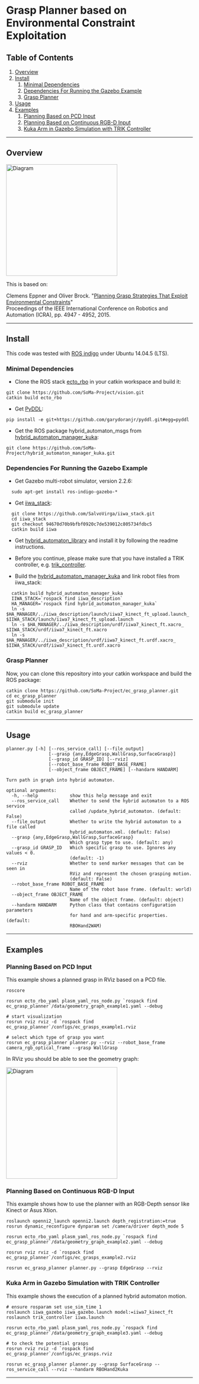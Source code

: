 # Grasp Planner based on Environmental Constraint Exploitation

## Table of Contents

1. [Overview](#overview)
2. [Install](#install)
   1. [Minimal Dependencies](#minimaldependencies)
   2. [Dependencies For Running the Gazebo Example](#gazebodependencies)
   3. [Grasp Planner](#planner)
3. [Usage](#usage)
4. [Examples](#examples)
   1. [Planning Based on PCD Input](#example1)
   2. [Planning Based on Continuous RGB-D Input](#example2)
   3. [Kuka Arm in Gazebo Simulation with TRIK Controller](#example3)

---

## Overview <a name="overview"></a>

<img src="docs/example1.png" alt="Diagram" width="300" />

This is based on:

Clemens Eppner and Oliver Brock. "[Planning Grasp Strategies That Exploit Environmental Constraints](http://www.robotics.tu-berlin.de/fileadmin/fg170/Publikationen_pdf/eppner_icra2015.pdf)"  
Proceedings of the IEEE International Conference on Robotics and Automation (ICRA), pp. 4947 - 4952, 2015.

<!--
### Structure and Flow of Information

<img src="docs/diagram.png" alt="Diagram" width="200" />
-->

---

## Install <a name="install"></a>

This code was tested with [ROS indigo](http://wiki.ros.org/indigo) under Ubuntu 14.04.5 (LTS).

### Minimal Dependencies <a name="minimaldependencies"></a>

<!--
```
rosdep install ec_grasp_planner
```
-->

* Clone the ROS stack [ecto_rbo](https://github.com/SoMa-Project/vision.git) in your catkin workspace and build it:
```
git clone https://github.com/SoMa-Project/vision.git
catkin build ecto_rbo
```

* Get [PyDDL](https://github.com/garydoranjr/pyddl):
```
pip install -e git+https://github.com/garydoranjr/pyddl.git#egg=pyddl
```

* Get the ROS package hybrid_automaton_msgs from [hybrid_automaton_manager_kuka](https://github.com/SoMa-Project/hybrid_automaton_manager_kuka.git):
```
git clone https://github.com/SoMa-Project/hybrid_automaton_manager_kuka.git
```

### Dependencies For Running the Gazebo Example <a name="gazebodependencies"></a>

* Get Gazebo multi-robot simulator, version 2.2.6:
```
  sudo apt-get install ros-indigo-gazebo-*
```

* Get [iiwa_stack](https://github.com/SalvoVirga/iiwa_stack.git):
```
  git clone https://github.com/SalvoVirga/iiwa_stack.git
  cd iiwa_stack
  git checkout 94670d70b9bfbf0920c7de539012c805734fdbc5
  catkin build iiwa
```


* Get [hybrid_automaton_library](https://github.com/tu-rbo/hybrid-automaton-library.git) and install it by following the readme instructions.


* Before you continue, please make sure that you have installed a TRIK controller, e.g. [trik_controller](https://github.com/SoMa-Project/trik_controller.git).



* Build the [hybrid_automaton_manager_kuka](https://github.com/SoMa-Project/hybrid_automaton_manager_kuka.git) and link robot files from iiwa_stack:
```
  catkin build hybrid_automaton_manager_kuka
  IIWA_STACK=`rospack find iiwa_description`
  HA_MANAGER=`rospack find hybrid_automaton_manager_kuka`
  ln -s $HA_MANAGER/../iiwa_description/launch/iiwa7_kinect_ft_upload.launch_ $IIWA_STACK/launch/iiwa7_kinect_ft_upload.launch
  ln -s $HA_MANAGER/../iiwa_description/urdf/iiwa7_kinect_ft.xacro_ $IIWA_STACK/urdf/iiwa7_kinect_ft.xacro
  ln -s $HA_MANAGER/../iiwa_description/urdf/iiwa7_kinect_ft.urdf.xacro_ $IIWA_STACK/urdf/iiwa7_kinect_ft.urdf.xacro
```

### Grasp Planner <a name="planner"></a>

Now, you can clone this repository into your catkin workspace and build the ROS package:

```
catkin clone https://github.com/SoMa-Project/ec_grasp_planner.git
cd ec_grasp_planner
git submodule init
git submodule update
catkin build ec_grasp_planner
```


---

## Usage <a name="usage"></a>

```
planner.py [-h] [--ros_service_call] [--file_output]
                [--grasp {any,EdgeGrasp,WallGrasp,SurfaceGrasp}]
                [--grasp_id GRASP_ID] [--rviz]
                [--robot_base_frame ROBOT_BASE_FRAME]
                [--object_frame OBJECT_FRAME] [--handarm HANDARM]

Turn path in graph into hybrid automaton.

optional arguments:
  -h, --help            show this help message and exit
  --ros_service_call    Whether to send the hybrid automaton to a ROS service
                        called /update_hybrid_automaton. (default: False)
  --file_output         Whether to write the hybrid automaton to a file called
                        hybrid_automaton.xml. (default: False)
  --grasp {any,EdgeGrasp,WallGrasp,SurfaceGrasp}
                        Which grasp type to use. (default: any)
  --grasp_id GRASP_ID   Which specific grasp to use. Ignores any values < 0.
                        (default: -1)
  --rviz                Whether to send marker messages that can be seen in
                        RViz and represent the chosen grasping motion.
                        (default: False)
  --robot_base_frame ROBOT_BASE_FRAME
                        Name of the robot base frame. (default: world)
  --object_frame OBJECT_FRAME
                        Name of the object frame. (default: object)
  --handarm HANDARM     Python class that contains configuration parameters
                        for hand and arm-specific properties. (default:
                        RBOHand2WAM)

```

---

## Examples  <a name="examples"></a>

### Planning Based on PCD Input  <a name="example1"></a>

This example shows a planned grasp in RViz based on a PCD file.

```
roscore

rosrun ecto_rbo_yaml plasm_yaml_ros_node.py `rospack find ec_grasp_planner`/data/geometry_graph_example1.yaml --debug

# start visualization
rosrun rviz rviz -d `rospack find ec_grasp_planner`/configs/ec_grasps_example1.rviz

# select which type of grasp you want
rosrun ec_grasp_planner planner.py --rviz --robot_base_frame camera_rgb_optical_frame --grasp WallGrasp 
```

In RViz you should be able to see the geometry graph:

<img src="docs/example1.png" alt="Diagram" width="300" />

### Planning Based on Continuous RGB-D Input   <a name="example2"></a>

This example shows how to use the planner with an RGB-Depth sensor like Kinect or Asus Xtion.

```
roslaunch openni2_launch openni2.launch depth_registration:=true
rosrun dynamic_reconfigure dynparam set /camera/driver depth_mode 5

rosrun ecto_rbo_yaml plasm_yaml_ros_node.py `rospack find ec_grasp_planner`/data/geometry_graph_example2.yaml --debug

rosrun rviz rviz -d `rospack find ec_grasp_planner`/configs/ec_grasps_example2.rviz

rosrun ec_grasp_planner planner.py --grasp EdgeGrasp --rviz
```

### Kuka Arm in Gazebo Simulation with TRIK Controller  <a name="example3"></a>

This example shows the execution of a planned hybrid automaton motion.

```
# ensure rosparam set use_sim_time 1
roslaunch iiwa_gazebo iiwa_gazebo.launch model:=iiwa7_kinect_ft
roslaunch trik_controller iiwa.launch

rosrun ecto_rbo_yaml plasm_yaml_ros_node.py `rospack find ec_grasp_planner`/data/geometry_graph_example3.yaml --debug

# to check the potential grasps
rosrun rviz rviz -d `rospack find ec_grasp_planner`/configs/ec_grasps.rviz

rosrun ec_grasp_planner planner.py --grasp SurfaceGrasp --ros_service_call --rviz --handarm RBOHand2Kuka
```

***
